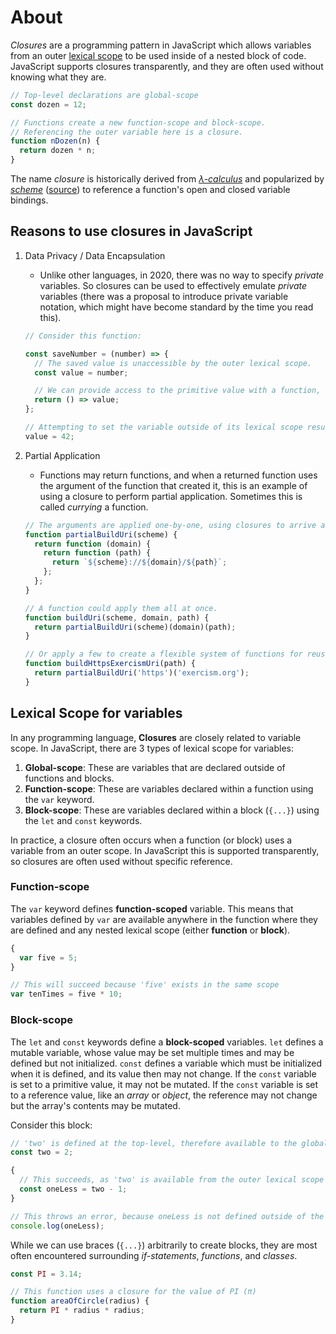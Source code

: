 # About

_Closures_ are a programming pattern in JavaScript which allows variables from an outer [lexical scope][wiki-lexical-scope] to be used inside of a nested block of code. JavaScript supports closures transparently, and they are often used without knowing what they are.

```javascript
// Top-level declarations are global-scope
const dozen = 12;

// Functions create a new function-scope and block-scope.
// Referencing the outer variable here is a closure.
function nDozen(n) {
  return dozen * n;
}
```

The name _closure_ is historically derived from [_λ-calculus_][wiki-lambda-calculus] and popularized by [_scheme_][wiki-scheme] ([source][wiki-closure]) to reference a function's open and closed variable bindings.

## Reasons to use closures in JavaScript

1. Data Privacy / Data Encapsulation

   - Unlike other languages, in 2020, there was no way to specify _private_ variables. So closures can be used to effectively emulate _private_ variables (there was a proposal to introduce private variable notation, which might have become standard by the time you read this).

   ```javascript
   // Consider this function:

   const saveNumber = (number) => {
     // The saved value is unaccessible by the outer lexical scope.
     const value = number;

     // We can provide access to the primitive value with a function, but the original will never change
     return () => value;
   };

   // Attempting to set the variable outside of its lexical scope results in an error
   value = 42;
   ```

2. Partial Application

   - Functions may return functions, and when a returned function uses the argument of the function that created it, this is an example of using a closure to perform partial application. Sometimes this is called _currying_ a function.

   ```javascript
   // The arguments are applied one-by-one, using closures to arrive at the final result
   function partialBuildUri(scheme) {
     return function (domain) {
       return function (path) {
         return `${scheme}://${domain}/${path}`;
       };
     };
   }

   // A function could apply them all at once.
   function buildUri(scheme, domain, path) {
     return partialBuildUri(scheme)(domain)(path);
   }

   // Or apply a few to create a flexible system of functions for reuse.
   function buildHttpsExercismUri(path) {
     return partialBuildUri('https')('exercism.org');
   }
   ```

## Lexical Scope for variables

In any programming language, **Closures** are closely related to variable scope. In JavaScript, there are 3 types of lexical scope for variables:

1. **Global-scope**: These are variables that are declared outside of functions and blocks.
1. **Function-scope**: These are variables declared within a function using the `var` keyword.
1. **Block-scope**: These are variables declared within a block (`{...}`) using the `let` and `const` keywords.

In practice, a closure often occurs when a function (or block) uses a variable from an outer scope. In JavaScript this is supported transparently, so closures are often used without specific reference.

### Function-scope

The `var` keyword defines **function-scoped** variable. This means that variables defined by `var` are available anywhere in the function where they are defined and any nested lexical scope (either **function** or **block**).

```javascript
{
  var five = 5;
}

// This will succeed because 'five' exists in the same scope
var tenTimes = five * 10;
```

### Block-scope

The `let` and `const` keywords define a **block-scoped** variables. `let` defines a mutable variable, whose value may be set multiple times and may be defined but not initialized. `const` defines a variable which must be initialized when it is defined, and its value then may not change. If the `const` variable is set to a primitive value, it may not be mutated. If the `const` variable is set to a reference value, like an _array_ or _object_, the reference may not change but the array's contents may be mutated.

Consider this block:

```javascript
// 'two' is defined at the top-level, therefore available to the global-scope
const two = 2;

{
  // This succeeds, as 'two' is available from the outer lexical scope
  const oneLess = two - 1;
}

// This throws an error, because oneLess is not defined outside of the previous inner lexical scope
console.log(oneLess);
```

While we can use braces (`{...}`) arbitrarily to create blocks, they are most often encountered surrounding _if-statements_, _functions_, and _classes_.

```javascript
const PI = 3.14;

// This function uses a closure for the value of PI (π)
function areaOfCircle(radius) {
  return PI * radius * radius;
}
```

[wiki-lexical-scope]: https://en.wikipedia.org/wiki/Scope_(computer_science)#Lexical_scoping
[what-the-fork-is-a-closure]: https://whatthefork.is/closure
[wiki-lambda-calculus]: https://en.wikipedia.org/wiki/%CE%9B-calculus
[wiki-scheme]: https://en.wikipedia.org/wiki/Scheme_(programming_language)
[wiki-closure]: https://en.wikipedia.org/wiki/Closure_(computer_programming)
